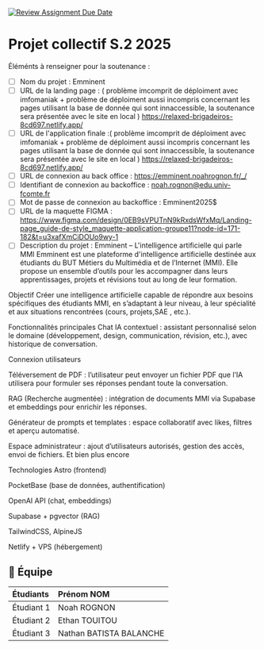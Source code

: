 [![Review Assignment Due Date](https://classroom.github.com/assets/deadline-readme-button-22041afd0340ce965d47ae6ef1cefeee28c7c493a6346c4f15d667ab976d596c.svg)](https://classroom.github.com/a/F_6McqTJ)
# Projet collectif S.2 2025

Éléménts à renseigner pour la soutenance :

- [ ] Nom du projet : Emminent
- [ ] URL de la landing page : ( problème imcomprit de déploiment avec imfomaniak + problème de déploiment aussi incompris concernant les pages utilisant la base de donnée qui sont innaccessible, la soutenance sera présentée avec le site en local ) https://relaxed-brigadeiros-8cd697.netlify.app/ 
- [ ] URL de l'application finale :( problème imcomprit de déploiment avec imfomaniak + problème de déploiment aussi incompris concernant les pages utilisant la base de donnée qui sont innaccessible, la soutenance sera présentée avec le site en local ) https://relaxed-brigadeiros-8cd697.netlify.app/ 
- [ ] URL de connexion au back office : https://emminent.noahrognon.fr/_/ 
- [ ] Identifiant de connexion au backoffice : noah.rognon@edu.univ-fcomte.fr
- [ ] Mot de passe de connexion au backoffice : Emminent2025$
- [ ] URL de la maquette FIGMA : https://www.figma.com/design/0EB9sVPUTnN9kRxdsWfxMq/Landing-page_guide-de-style_maquette-application-groupe11?node-id=171-182&t=u3xafXmCiDOUo9wy-1 
- [ ] Description du projet : 
Emminent – L'intelligence artificielle qui parle MMI
Emminent est une plateforme d'intelligence artificielle   destinée aux étudiants du BUT Métiers du Multimédia et de l’Internet (MMI). Elle propose un ensemble d’outils pour les accompagner dans leurs apprentissages, projets et révisions tout au long de leur formation.

Objectif
Créer une intelligence artificielle capable de répondre aux besoins spécifiques des étudiants MMI, en s’adaptant à leur niveau, à leur spécialité et aux situations rencontrées (cours, projets,SAE , etc.).

Fonctionnalités principales
Chat IA contextuel : assistant personnalisé selon le domaine (développement, design, communication, révision, etc.), avec historique de conversation.

Connexion utilisateurs 

Téléversement de PDF : l’utilisateur peut envoyer un fichier PDF que l’IA utilisera pour formuler ses réponses pendant toute la conversation.

RAG (Recherche augmentée) : intégration de documents MMI via Supabase et embeddings pour enrichir les réponses.

Générateur de prompts et templates : espace collaboratif avec likes, filtres et aperçu automatisé.

Espace administrateur : ajout d’utilisateurs autorisés, gestion des accès, envoi de fichiers.
Et bien plus encore

Technologies
Astro (frontend)

PocketBase (base de données, authentification)

OpenAI API (chat, embeddings)

Supabase + pgvector (RAG)

TailwindCSS, AlpineJS

Netlify + VPS (hébergement)



## 🚀 Équipe

| Étudiants    | Prénom NOM  |
| :----------- | :---------- |
| Étudiant 1   | Noah ROGNON |
| Étudiant 2   | Ethan TOUITOU|
| Étudiant 3   | Nathan BATISTA BALANCHE |

